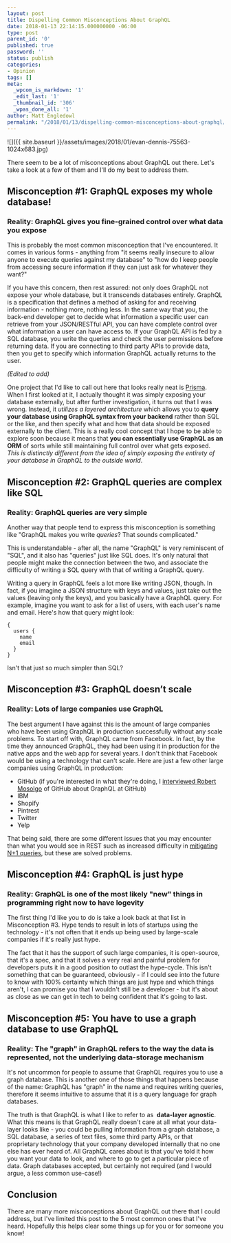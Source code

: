 ```yaml
---
layout: post
title: Dispelling Common Misconceptions About GraphQL
date: 2018-01-13 22:14:15.000000000 -06:00
type: post
parent_id: '0'
published: true
password: ''
status: publish
categories:
- Opinion
tags: []
meta:
  _wpcom_is_markdown: '1'
  _edit_last: '1'
  _thumbnail_id: '306'
  _wpas_done_all: '1'
author: Matt Engledowl
permalink: "/2018/01/13/dispelling-common-misconceptions-about-graphql/"
---
```

![]({{ site.baseurl }}/assets/images/2018/01/evan-dennis-75563-1024x683.jpg)

There seem to be a lot of misconceptions about GraphQL out there. Let's take a look at a few of them and I'll do my best to address them.

## Misconception #1: GraphQL exposes my whole database!

### Reality: GraphQL gives you fine-grained control over what data you expose

This is probably the most common misconception that I've encountered. It comes in various forms - anything from "it seems really insecure to allow anyone to execute queries against my database" to "how do I keep people from accessing secure information if they can just ask for whatever they want?"

If you have this concern, then rest assured: not only does GraphQL not expose your whole database, but it transcends databases entirely. GraphQL is a specification that defines a method of asking for and receiving information - nothing more, nothing less. In the same way that you, the back-end developer get to decide what information a specific user can retrieve from your JSON/RESTful API, you can have complete control over what information a user can have access to. If your GraphQL API is fed by a SQL database, you write the queries and check the user permissions before returning data. If you are connecting to third party APIs to provide data, then you get to specify which information GraphQL actually returns to the user.

_(Edited to add)_

One project that I'd like to call out here that looks really neat is [Prisma](https://www.prismagraphql.com/). When I first looked at it, I actually thought it was simply exposing your database externally, but after further investigation, it turns out that I was wrong. Instead, it _utilizes a layered architecture_ which allows you to **query your database using GraphQL syntax from your backend** rather than SQL or the like, and then specify what and how that data should be exposed externally to the client. This is a really cool concept that I hope to be able to explore soon because it means that **you can essentially use GraphQL as an ORM** of sorts while still maintaining full control over what gets exposed. _This is distinctly different from the idea of simply exposing the entirety of your database in GraphQL to the outside world_.

## Misconception #2: GraphQL queries are complex like SQL

### Reality: GraphQL queries are very simple

Another way that people tend to express this misconception is something like "GraphQL makes you write&nbsp;_queries_? That sounds complicated."

This is understandable - after all, the name "GraphQL" is very reminiscent of "SQL", and it also has "queries" just like SQL does. It's only natural that people might make the connection between the two, and associate the difficulty of writing a SQL query with that of writing a GraphQL query.

Writing a query in GraphQL feels a lot more like writing JSON, though. In fact, if you imagine a JSON structure with keys and values, just take out the values (leaving only the keys), and you basically have a GraphQL query. For example, imagine you want to ask for a list of users, with each user's name and email. Here's how that query might look:

```
{
  users {
    name
    email
  }
}
```

Isn't that just so much simpler than SQL?

## Misconception #3: GraphQL doesn’t scale

### Reality: Lots of large companies use GraphQL

The best argument I have against this is the amount of large companies who have been using GraphQL in production successfully without any scale problems. To start off with, GraphQL came from Facebook. In fact, by the time they announced GraphQL, they had been using it in production for the native apps and the web app for several years. I don't think that Facebook would be using a technology that can't scale. Here are just a few other large companies using GraphQL in production:

- GitHub (if you're interested in what they're doing, I [interviewed Robert Mosolgo](/2017/12/21/interview-with-robert-mosolgo-creator-of-graphql-ruby/) of GitHub about GraphQL at GitHub)
- IBM
- Shopify
- Pintrest
- Twitter
- Yelp

That being said, there are some different issues that you may encounter than what you would see in REST such as increased difficulty in [mitigating N+1 queries](/2017/12/09/n1-queries-no-more/), but these are solved problems.

## Misconception #4: GraphQL is just hype

### Reality: GraphQL is one of the most likely "new" things in programming right now to have logevity

The first thing I'd like you to do is take a look back at that list in Misconception #3. Hype tends to result in lots of startups using the technology - it's not often that it ends up being used by large-scale companies if it's really just hype.

The fact that it has the support of such large companies, it is open-source, that it's a spec, and that it solves a very real and painful problem for developers puts it in a good position to outlast the hype-cycle. This isn't something that can be guaranteed, obviously - if I could see into the future to know with 100% certainty which things are just hype and which things aren't, I can promise you that I wouldn't still be a developer - but it's about as close as we can get in tech to being confident that it's going to last.

## Misconception #5: You have to use a graph database to use GraphQL

### Reality: The "graph" in GraphQL refers to the way the data is represented, not the underlying data-storage mechanism

It's not uncommon for people to assume that GraphQL requires you to use a graph database. This is another one of those things that happens because of the name: GraphQL has "graph" in the name and requires writing queries, therefore it seems intuitive to assume that it is a query language for graph databases.

The truth is that GraphQL is what I like to refer to as&nbsp; **data-layer agnostic**. What this means is that GraphQL really doesn't care at all what your data-layer looks like - you could be pulling information from a graph database, a SQL database, a series of text files, some third party APIs, or that proprietary technology that your company developed internally that no one else has ever heard of. All GraphQL cares about is that you've told it how you want your data to look, and where to go to get a particular piece of data. Graph databases accepted, but certainly not required (and I would argue, a less common use-case!)

## Conclusion

There are many more misconceptions about GraphQL out there that I could address, but I've limited this post to the 5 most common ones that I've heard. Hopefully this helps clear some things up for you or for someone you know!

